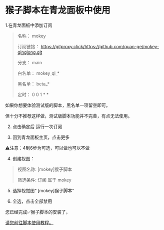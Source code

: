 # 猴子脚本在青龙面板中使用

1.在青龙面板中添加订阅

>
>
>名称：     mokey
>
>订阅链接： https://gitproxy.click/https://github.com/quan-ge/mokey-qinglong.git
>
>分支：     main
>
>白名单：   mokey_ql_*
>
>黑名单：   beta_*
>
>定时：     0 0 1 * *
>

如果你想要体验测试版的脚本，黑名单一项留空即可。

但十分不推荐这样做，测试版脚本功能并不完善，有点无法使用。

2. 点击确定后 运行一次订阅

3. 回到青龙面板主页，点击更多

⚠️注意：4到6步为可选，可以做也可以不做

4. 创建视图：

>
> 视图名称:
> [mokey]猴子脚本
>
> 筛选条件:
> 订阅 属于 mokey
>

5. 选择视觉图“ [mokey]猴子脚本”

6. 全选，点击全部禁用

您已经完成✅猴子脚本的安装了，

[请您前往脚本使用教程。](https://github.com/quan-ge/mokey-qinglong?tab=readme-ov-file#%E8%84%9A%E6%9C%AC%E4%BD%BF%E7%94%A8%E6%95%99%E7%A8%8B)
